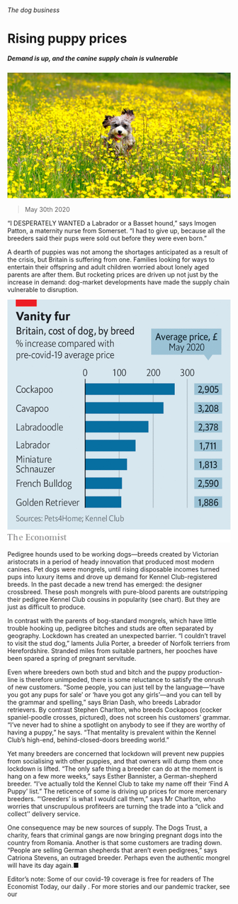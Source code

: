###### The dog business

# Rising puppy prices 

##### Demand is up, and the canine supply chain is vulnerable 

![image](images/20200530_BRP004_0.jpg) 

> May 30th 2020 

“I DESPERATELY WANTED a Labrador or a Basset hound,” says Imogen Patton, a maternity nurse from Somerset. “I had to give up, because all the breeders said their pups were sold out before they were even born.”

A dearth of puppies was not among the shortages anticipated as a result of the crisis, but Britain is suffering from one. Families looking for ways to entertain their offspring and adult children worried about lonely aged parents are after them. But rocketing prices are driven up not just by the increase in demand: dog-market developments have made the supply chain vulnerable to disruption.

![image](images/20200530_BRC776.png) 


Pedigree hounds used to be working dogs—breeds created by Victorian aristocrats in a period of heady innovation that produced most modern canines. Pet dogs were mongrels, until rising disposable incomes turned pups into luxury items and drove up demand for Kennel Club-registered breeds. In the past decade a new trend has emerged: the designer crossbreed. These posh mongrels with pure-blood parents are outstripping their pedigree Kennel Club cousins in popularity (see chart). But they are just as difficult to produce.


In contrast with the parents of bog-standard mongrels, which have little trouble hooking up, pedigree bitches and studs are often separated by geography. Lockdown has created an unexpected barrier. “I couldn’t travel to visit the stud dog,” laments Julia Porter, a breeder of Norfolk terriers from Herefordshire. Stranded miles from suitable partners, her pooches have been spared a spring of pregnant servitude.

Even where breeders own both stud and bitch and the puppy production-line is therefore unimpeded, there is some reluctance to satisfy the onrush of new customers. “Some people, you can just tell by the language—‘have you got any pups for sale’ or ‘have you got any girls’—and you can tell by the grammar and spelling,” says Brian Dash, who breeds Labrador retrievers. By contrast Stephen Charlton, who breeds Cockapoos (cocker spaniel-poodle crosses, pictured), does not screen his customers’ grammar. “I’ve never had to shine a spotlight on anybody to see if they are worthy of having a puppy,” he says. “That mentality is prevalent within the Kennel Club’s high-end, behind-closed-doors breeding world.”

Yet many breeders are concerned that lockdown will prevent new puppies from socialising with other puppies, and that owners will dump them once lockdown is lifted. “The only safe thing a breeder can do at the moment is hang on a few more weeks,” says Esther Bannister, a German-shepherd breeder. “I’ve actually told the Kennel Club to take my name off their ‘Find A Puppy’ list.” The reticence of some is driving up prices for more mercenary breeders. “‘Greeders’ is what I would call them,” says Mr Charlton, who worries that unscrupulous profiteers are turning the trade into a “click and collect’’ delivery service.

One consequence may be new sources of supply. The Dogs Trust, a charity, fears that criminal gangs are now bringing pregnant dogs into the country from Romania. Another is that some customers are trading down. “People are selling German shepherds that aren’t even pedigrees,” says Catriona Stevens, an outraged breeder. Perhaps even the authentic mongrel will have its day again.■

Editor’s note: Some of our covid-19 coverage is free for readers of The Economist Today, our daily . For more stories and our pandemic tracker, see our 

